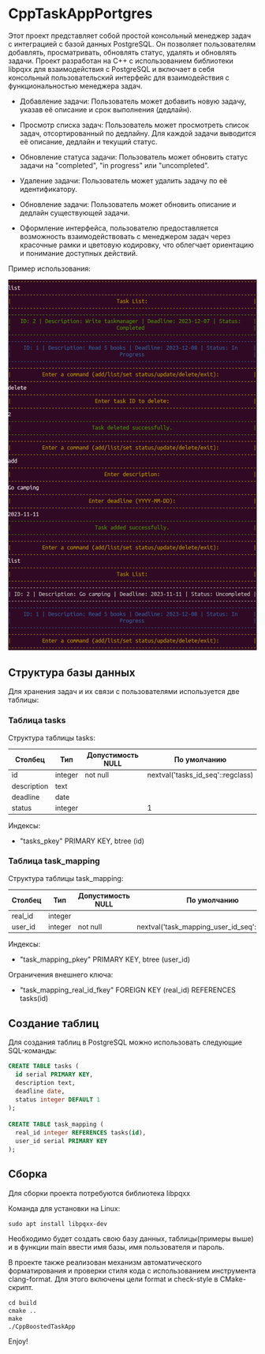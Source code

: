# CppTaskAppPortgres

Этот проект представляет собой простой консольный менеджер задач с интеграцией с базой данных PostgreSQL. Он позволяет пользователям добавлять, просматривать, обновлять статус, удалять и обновлять задачи. Проект разработан на C++ с использованием библиотеки libpqxx для взаимодействия с PostgreSQL и включает в себя консольный пользовательский интерфейс для взаимодействия с функциональностью менеджера задач.

- Добавление задачи: Пользователь может добавить новую задачу, указав её описание и срок выполнения (дедлайн).

- Просмотр списка задач: Пользователь может просмотреть список задач, отсортированный по дедлайну. Для каждой задачи выводится её описание, дедлайн и текущий статус.

- Обновление статуса задачи: Пользователь может обновить статус задачи на "completed", "in progress" или "uncompleted".

- Удаление задачи: Пользователь может удалить задачу по её идентификатору.

- Обновление задачи: Пользователь может обновить описание и дедлайн существующей задачи.

- Оформление интерфейса, пользователю предоставляется возможность взаимодействовать с менеджером задач через красочные рамки и цветовую кодировку, что облегчает ориентацию и понимание доступных действий.

Пример использования:

![Пример](images/Example.png)

## Структура базы данных

Для хранения задач и их связи с пользователями используется две таблицы:

### Таблица tasks

Структура таблицы tasks:

| Столбец     | Тип      | Допустимость NULL | По умолчанию |
|-------------|----------|-------------------|--------------|
| id          | integer  | not null          | nextval('tasks_id_seq'::regclass) |
| description | text     |                   |              |
| deadline    | date     |                   |              |
| status      | integer  |                   | 1            |

Индексы:
- "tasks_pkey" PRIMARY KEY, btree (id)

### Таблица task_mapping

Структура таблицы task_mapping:

| Столбец | Тип     | Допустимость NULL | По умолчанию |
|---------|---------|-------------------|--------------|
| real_id | integer |                   |              |
| user_id | integer | not null          | nextval('task_mapping_user_id_seq'::regclass) |

Индексы:
- "task_mapping_pkey" PRIMARY KEY, btree (user_id)
  
Ограничения внешнего ключа:
- "task_mapping_real_id_fkey" FOREIGN KEY (real_id) REFERENCES tasks(id)

## Создание таблиц

Для создания таблиц в PostgreSQL можно использовать следующие SQL-команды:

```sql
CREATE TABLE tasks (
  id serial PRIMARY KEY,
  description text,
  deadline date,
  status integer DEFAULT 1
);

CREATE TABLE task_mapping (
  real_id integer REFERENCES tasks(id),
  user_id serial PRIMARY KEY
);
```
## Сборка

Для сборки проекта потребуются библиотека libpqxx

Команда для установки на Linux:

```
sudo apt install libpqxx-dev
```

Необходимо будет создать свою базу данных, таблицы(примеры выше) и в функции main ввести имя базы, имя пользователя и пароль.

В проекте также реализован механизм автоматического форматирования и проверки стиля кода с использованием инструмента clang-format. Для этого включены цели format и check-style в CMake-скрипт.

```
cd build
cmake ..
make
./CppBoostedTaskApp
```

Enjoy!
